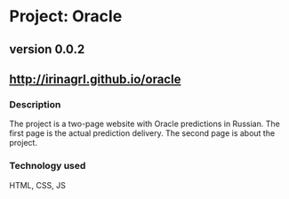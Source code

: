 # Project: Oracle

## version 0.0.2

## http://irinagrl.github.io/oracle

### Description
The project is a two-page website with Oracle predictions in Russian. 
The first page is the actual prediction delivery.
The second page is about the project.

### Technology used
HTML, CSS, JS
